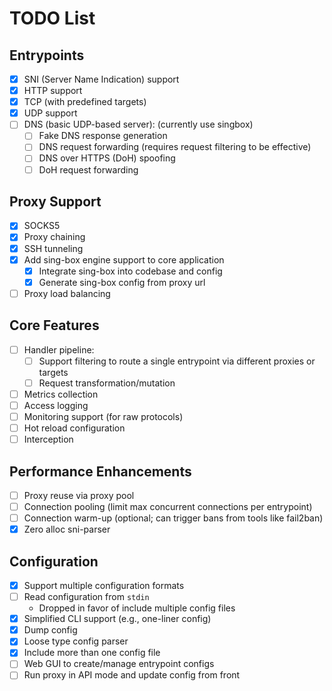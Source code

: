 # TODO List

## Entrypoints

* [x] SNI (Server Name Indication) support
* [x] HTTP support
* [x] TCP (with predefined targets)
* [x] UDP support
* [ ] DNS (basic UDP-based server): (currently use singbox)
  * [ ] Fake DNS response generation
  * [ ] DNS request forwarding (requires request filtering to be effective)
  * [ ] DNS over HTTPS (DoH) spoofing
  * [ ] DoH request forwarding

## Proxy Support

* [x] SOCKS5
* [x] Proxy chaining
* [x] SSH tunneling
* [x] Add sing-box engine support to core application
  * [x] Integrate sing-box into codebase and config
  * [x] Generate sing-box config from proxy url
* [ ] Proxy load balancing

## Core Features

* [ ] Handler pipeline:
  * [ ] Support filtering to route a single entrypoint via different proxies or targets
  * [ ] Request transformation/mutation
* [ ] Metrics collection
* [ ] Access logging
* [ ] Monitoring support (for raw protocols)
* [ ] Hot reload configuration
* [ ] Interception

## Performance Enhancements

* [ ] Proxy reuse via proxy pool
* [ ] Connection pooling (limit max concurrent connections per entrypoint)
* [ ] Connection warm-up (optional; can trigger bans from tools like fail2ban)
* [x] Zero alloc sni-parser

## Configuration

* [x] Support multiple configuration formats
* [ ] Read configuration from `stdin`
  * Dropped in favor of include multiple config files
* [x] Simplified CLI support (e.g., one-liner config)
* [x] Dump config
* [x] Loose type config parser
* [x] Include more than one config file
* [ ] Web GUI to create/manage entrypoint configs
* [ ] Run proxy in API mode and update config from front
